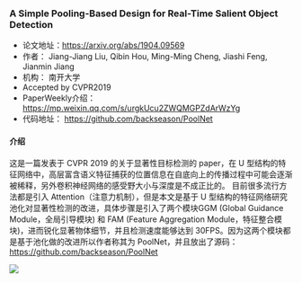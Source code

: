 ### A Simple Pooling-Based Design for Real-Time Salient Object Detection
- 论文地址：https://arxiv.org/abs/1904.09569
- 作者： Jiang-Jiang Liu, Qibin Hou, Ming-Ming Cheng, Jiashi Feng, Jianmin Jiang
- 机构： 南开大学
- Accepted by CVPR2019
- PaperWeekly介绍： https://mp.weixin.qq.com/s/urgkUcu2ZWQMGPZdArWzYg 
- 代码地址： https://github.com/backseason/PoolNet 


#### 介绍
这是一篇发表于 CVPR 2019 的关于显著性目标检测的 paper，在 U 型结构的特征网络中，高层富含语义特征捕获的位置信息在自底向上的传播过程中可能会逐渐被稀释，另外卷积神经网络的感受野大小与深度是不成正比的。
目前很多流行方法都是引入 Attention（注意力机制），但是本文是基于 U 型结构的特征网络研究池化对显著性检测的改进，具体步骤是引入了两个模块GGM (Global Guidance Module，全局引导模块) 和 FAM (Feature Aggregation Module，特征整合模块)，进而锐化显著物体细节，并且检测速度能够达到 30FPS。因为这两个模块都是基于池化做的改进所以作者称其为 PoolNet，并且放出了源码：https://github.com/backseason/PoolNet

<img src='https://mmbiz.qpic.cn/mmbiz_png/VBcD02jFhgmHBJZu2BrUlanYYxJ6koQYrw1TsVKkgLBI0EoPicV4B0hzK5SbXuY4f39AYr0eO6uKu2al6Rs4YuA/640?wx_fmt=png&tp=webp&wxfrom=5&wx_lazy=1&wx_co=1'/>
